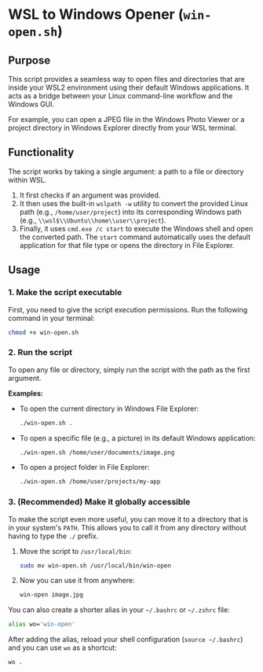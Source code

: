 # WSL to Windows Opener (`win-open.sh`)

## Purpose

This script provides a seamless way to open files and directories that are inside your WSL2 environment using their default Windows applications. It acts as a bridge between your Linux command-line workflow and the Windows GUI.

For example, you can open a JPEG file in the Windows Photo Viewer or a project directory in Windows Explorer directly from your WSL terminal.

## Functionality

The script works by taking a single argument: a path to a file or directory within WSL.

1.  It first checks if an argument was provided.
2.  It then uses the built-in `wslpath -w` utility to convert the provided Linux path (e.g., `/home/user/project`) into its corresponding Windows path (e.g., `\\wsl$\\Ubuntu\\home\\user\\project`).
3.  Finally, it uses `cmd.exe /c start` to execute the Windows shell and open the converted path. The `start` command automatically uses the default application for that file type or opens the directory in File Explorer.

## Usage

### 1. Make the script executable

First, you need to give the script execution permissions. Run the following command in your terminal:

```bash
chmod +x win-open.sh
```

### 2. Run the script

To open any file or directory, simply run the script with the path as the first argument.

**Examples:**

*   To open the current directory in Windows File Explorer:

    ```bash
    ./win-open.sh .
    ```

*   To open a specific file (e.g., a picture) in its default Windows application:

    ```bash
    ./win-open.sh /home/user/documents/image.png
    ```

*   To open a project folder in File Explorer:

    ```bash
    ./win-open.sh /home/user/projects/my-app
    ```

### 3. (Recommended) Make it globally accessible

To make the script even more useful, you can move it to a directory that is in your system's `PATH`. This allows you to call it from any directory without having to type the `./` prefix.

1.  Move the script to `/usr/local/bin`:

    ```bash
    sudo mv win-open.sh /usr/local/bin/win-open
    ```

2.  Now you can use it from anywhere:

    ```bash
    win-open image.jpg
    ```

You can also create a shorter alias in your `~/.bashrc` or `~/.zshrc` file:

```bash
alias wo='win-open'
```

After adding the alias, reload your shell configuration (`source ~/.bashrc`) and you can use `wo` as a shortcut:

```bash
wo .
```
